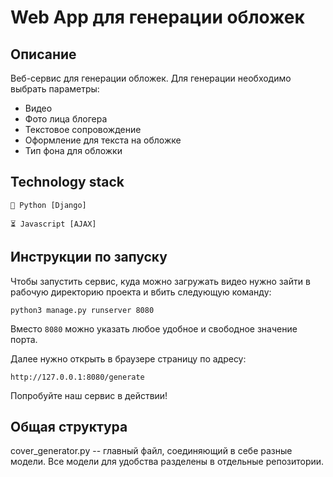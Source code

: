 # Web App для генерации обложек
## Описание
Веб-сервис для генерации обложек. 
Для генерации необходимо выбрать параметры:
- Видео
- Фото лица блогера
- Текстовое сопровождение
- Оформление для текста на обложке
- Тип фона для обложки

## Technology stack
```
🐍 Python [Django]

⏳ Javascript [AJAX]
```

## Инструкции по запуску
Чтобы запустить сервис, куда можно загружать видео нужно зайти 
в рабочую директорию проекта и вбить следующую команду:

```
python3 manage.py runserver 8080
```

Вместо `8080` можно указать любое удобное и свободное значение порта.

Далее нужно открыть в браузере страницу по адресу:
```
http://127.0.0.1:8080/generate
```

Попробуйте наш сервис в действии!


## Общая структура

cover_generator.py -- главный файл, соединяющий в себе разные модели. Все модели для удобства разделены в отдельные репозитории.
